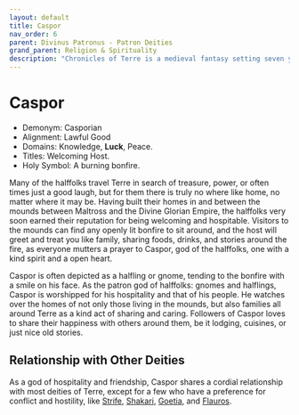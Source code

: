 ```yaml
---
layout: default
title: Caspor
nav_order: 6
parent: Divinus Patronus - Patron Deities
grand_parent: Religion & Spirituality
description: "Chronicles of Terre is a medieval fantasy setting seven years in the writing, currently for dungeons & dragons 5th edition."
---
```


# Caspor

- Demonym: Casporian 
- Alignment: Lawful Good
- Domains: Knowledge, **Luck**, Peace.
- Titles: Welcoming Host.
- Holy Symbol: A burning bonfire.

Many of the halffolks travel Terre in search of treasure, power, or often times just a good laugh, but for them there is truly no where like home, no matter where it may be. Having built their homes in and between the mounds between Maltross and the Divine Glorian Empire, the halffolks very soon earned their reputation for being welcoming and hospitable. Visitors to the mounds can find any openly lit bonfire to sit around, and the host will greet and treat you like family, sharing foods, drinks, and stories around the fire, as everyone mutters a prayer to Caspor, god of the halffolks, one with a kind spirit and a open heart.

Caspor is often depicted as a halfling or gnome, tending to the bonfire with a smile on his face. As the patron god of halffolks: gnomes and halflings, Caspor is worshipped for his hospitality and that of his people. He watches over the homes of not only those living in the mounds, but also families all around Terre as a kind act of sharing and caring. Followers of Caspor loves to share their happiness with others around them, be it lodging, cuisines, or just nice old stories.

## Relationship with Other Deities

As a god of hospitality and friendship, Caspor shares a cordial relationship with most deities of Terre, except for a few who have a preference for conflict and hostility, like [Strife](../maioris/Strife), [Shakari](Shakari), [Goetia](../maioris/Goetia), and [Flauros](../pars/Flauros).
